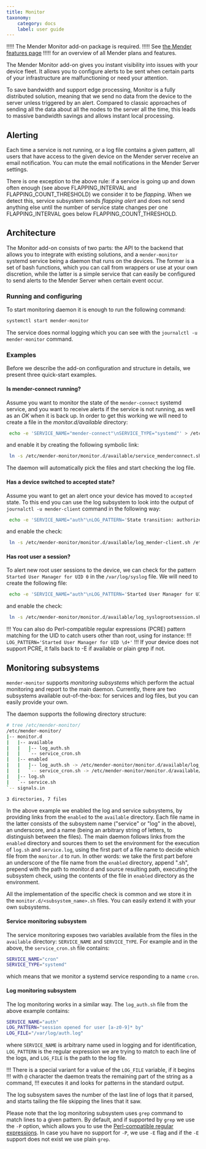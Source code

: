 ```yaml
---
title: Monitor
taxonomy:
    category: docs
    label: user guide
---
```


!!!!! The Mender Monitor add-on package is required.
!!!!! See [the Mender features page](https://mender.io/plans/features?target=_blank)
!!!!! for an overview of all Mender plans and features.

The Mender Monitor add-on gives you instant visibility into issues
with your device fleet. It allows you to configure alerts to be sent when certain
parts of your infrastructure are malfunctioning
or need your attention.

To save bandwidth and support edge processing, Monitor is a fully
distributed solution, meaning that we send no data from the device
to the server unless triggered by an alert. Compared to classic approaches
of sending all the data about all the nodes to the server all the time,
this leads to massive bandwidth savings and allows instant local processing.

## Alerting
Each time a service is not running, or a log file contains a given pattern,
all users that have access to the given device on the Mender server receive an email notification.
You can mute the email notifications in the Mender Server settings.

There is one exception to the above rule: if a service is going 
up and down often enough (see above FLAPPING_INTERVAL and FLAPPING_COUNT_THRESHOLD)
we consider it to be _flapping_. When we detect this, service subsystem sends
_flapping alert_ and does not send anything else until the number of service
state changes per one FLAPPING_INTERVAL goes below FLAPPING_COUNT_THRESHOLD.

## Architecture
The Monitor add-on consists of two parts: the API to the backend that allows
you to integrate with existing solutions, and a `mender-monitor`
systemd service being a daemon that runs on the devices.
The former is a set of bash functions, which you can call 
from wrappers or use at your own discretion, while the latter
is a simple service that can easily be configured to send alerts
to the Mender Server when certain event occur.

### Running and configuring
To start monitoring daemon it is enough to run the following
command:
```bash
systemctl start mender-monitor
```
The service does normal logging which you can see with the `journalctl -u mender-monitor`
command.

### Examples
Before we describe the add-on configuration and structure
in details, we present three quick-start examples.

#### Is mender-connect running?
Assume you want to monitor the state of the `mender-connect` systemd service,
and you want to receive alerts if the service is not running,
as well as an _OK_ when it is back up. In order to get this
working we will need to create a file in the _monitor.d/available_
directory:

```bash
 echo -e 'SERVICE_NAME="mender-connect"\nSERVICE_TYPE="systemd"' > /etc/mender-monitor/monitor.d/available/service_menderconnect.sh
```
 
and enable it by creating the following symbolic link:

```bash
 ln -s /etc/mender-monitor/monitor.d/available/service_menderconnect.sh /etc/mender-monitor/monitor.d/enabled/service_menderconnect.sh
```

The daemon will automatically pick the files and start checking the log file.


#### Has a device switched to accepted state?
Assume you want to get an alert once your device has moved to `accepted` state.
To this end you can use the log subsystem to look into the output of `journalctl -u mender-client`
command in the following way:
```bash
 echo -e 'SERVICE_NAME="auth"\nLOG_PATTERN='State transition: authorize-wait [a-zA-Z0-9]* -> authorize [a-zA-Z0-9]*'\nLOG_FILE="@journalctl -u mender-client"' > /etc/mender-monitor/monitor.d/available/log_mender-client.sh
```

and enable the check:

```bash
 ln -s /etc/mender-monitor/monitor.d/available/log_mender-client.sh /etc/mender-monitor/monitor.d/enabled/log_mender-client.sh
```

#### Has root user a session?
To alert new root user sessions to the device, we can check for the pattern
`Started User Manager for UID 0` in the `/var/log/syslog` file.
We will need to create the following file:

```bash
 echo -e 'SERVICE_NAME="auth"\nLOG_PATTERN='Started User Manager for UID 0'\nLOG_FILE="/var/log/syslog"' > /etc/mender-monitor/monitor.d/available/log_syslogrootsession.sh
```

and enable the check:

```bash
 ln -s /etc/mender-monitor/monitor.d/available/log_syslogrootsession.sh /etc/mender-monitor/monitor.d/enabled/log_syslogrootsession.sh
```

!!! You can also do Perl-compatible regular expressions (PCRE) pattern matching for the UID to catch users other than root, using for instance:
!!! `LOG_PATTERN='Started User Manager for UID \d+'`
!!! If your device does not support PCRE, it falls back to -E if available or plain grep if not.

## Monitoring subsystems
`mender-monitor` supports _monitoring subsystems_ which perform
the actual monitoring and report to the main daemon. Currently,
there are two subsystems available out-of-the-box: for services and
log files, but you can easily provide your own. 

The daemon supports the following directory structure:
```bash
# tree /etc/mender-monitor/
/etc/mender-monitor/
|-- monitor.d
|   |-- available
|   |   |-- log_auth.sh
|   |   `-- service_cron.sh
|   |-- enabled
|   |   |-- log_auth.sh -> /etc/mender-monitor/monitor.d/available/log_auth.sh
|   |   `-- service_cron.sh -> /etc/mender-monitor/monitor.d/available/service_cron.sh
|   |-- log.sh
|   `-- service.sh
`-- signals.in

3 directories, 7 files
```
In the above example we enabled the log and service subsystems,
by providing links from the `enabled` to the `available` directory.
Each file name in the latter consists of the subsystem name ("service"
or "log" in the above), an underscore, and a name (being an arbitrary
string of letters, to distinguish between the files). The main daemon
follows links from the `enabled` directory and sources them to set
the environment for the execution of `log.sh` and `service.log`, using
the first part of a file name to decide which file from the `monitor.d`
to run. In other words: we take the first part before an underscore
of the file name from the `enabled` directory, append ".sh", prepend
with the path to monitor.d and source resulting path, executing
the subsystem check, using the contents of the file in `enabled` directory
as the environment.

All the implementation of the specific check is common and we store
it in the `monitor.d/<subsystem_name>.sh` files. You can easily
extend it with your own subsystems.

#### Service monitoring subsystem
The service monitoring exposes two variables available from the files
in the `available` directory: `SERVICE_NAME` and `SERVICE_TYPE`.
For example and in the above, the `service_cron.sh` file contains:

```bash
SERVICE_NAME="cron"
SERVICE_TYPE="systemd"
```

which means that we monitor a systemd service responding to a name 
`cron`.

#### Log monitoring subsystem
The log monitoring works in a similar way. The `log_auth.sh` file
from the above example contains:
```bash
SERVICE_NAME="auth"
LOG_PATTERN="session opened for user [a-z0-9]* by"
LOG_FILE="/var/log/auth.log"
```

where `SERVICE_NAME` is arbitrary name used in logging and for identification,
`LOG_PATTERN` is the regular expression we are trying to match to each
line of the logs, and `LOG_FILE` is the path to the log file.

!!! There is a special variant for a value of the `LOG_FILE` variable, if it begins
!!! with `@` character the daemon treats the remaining part of the string as a command,
!!! executes it and looks for patterns in the standard output.

The log subsystem saves the number of the last line of logs that it parsed,
and starts tailing the file skipping the lines that it saw.

Please note that the log monitoring subsystem uses `grep` command
to match lines to a given pattern. By default, and if supported by `grep`
we use the `-P` option, which allows you to use
the [Perl-compatible regular expressions](https://www.pcre.org/).
In case you have no support for `-P`, we use `-E` flag
and if the `-E` support does not exist we use plain `grep`.
